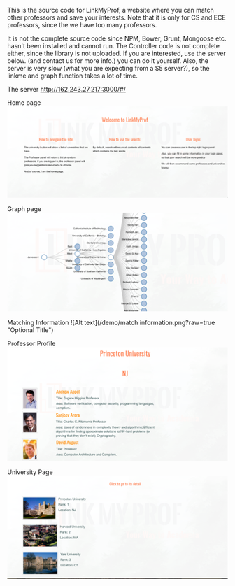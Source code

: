 This is the source code for LinkMyProf, a website where you can match other professors and save your interests. 
Note that it is only for CS and ECE professors, since the we have too many professors. 

It is not the complete source code since NPM, Bower, Grunt, Mongoose etc. hasn't been installed and cannot run. The Controller code is not complete either, since the library is not uploaded. If you are interested, use the server below. (and contact us for more info.)
you can do it yourself. Also, the server is very slow (what you are expecting from a $5 server?), so the linkme and graph function takes a lot of time. 

The server
http://162.243.27.217:3000/#/

Home page
![Alt text](/demo/home.png?raw=true "Optional Title")

Graph page
![Alt text](/demo/graph.png?raw=true "Optional Title")

Matching Information
![Alt text](/demo/match information.png?raw=true "Optional Title")

Professor Profile
![Alt text](/demo/proflink.png?raw=true "Optional Title")

University Page
![Alt text](/demo/university.png?raw=true "Optional Title")



